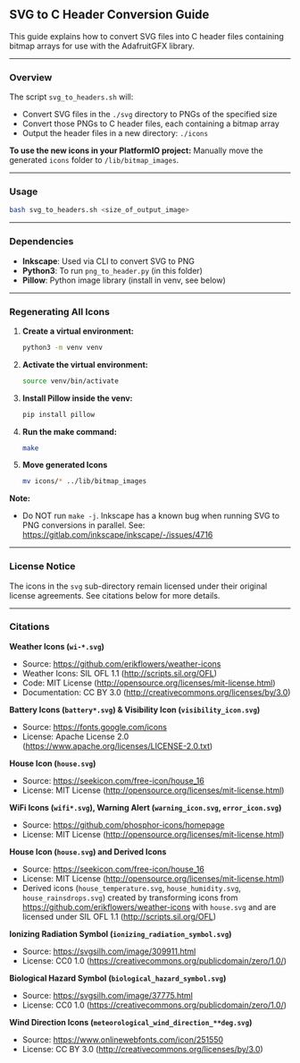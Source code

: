## SVG to C Header Conversion Guide

This guide explains how to convert SVG files into C header files containing bitmap arrays for use with the AdafruitGFX library.

---

### Overview

The script `svg_to_headers.sh` will:
- Convert SVG files in the `./svg` directory to PNGs of the specified size
- Convert those PNGs to C header files, each containing a bitmap array
- Output the header files in a new directory: `./icons`

**To use the new icons in your PlatformIO project:**
Manually move the generated `icons` folder to `/lib/bitmap_images`.

---

### Usage

```sh
bash svg_to_headers.sh <size_of_output_image>
```

---

### Dependencies

- **Inkscape**: Used via CLI to convert SVG to PNG
- **Python3**: To run `png_to_header.py` (in this folder)
- **Pillow**: Python image library (install in venv, see below)

---

### Regenerating All Icons

1. **Create a virtual environment:**
   ```sh
   python3 -m venv venv
   ```
2. **Activate the virtual environment:**
   ```sh
   source venv/bin/activate
   ```
3. **Install Pillow inside the venv:**
   ```sh
   pip install pillow
   ```
4. **Run the make command:**
   ```sh
   make
   ```
5. **Move generated Icons**
   ```sh
   mv icons/* ../lib/bitmap_images
   ```

**Note:**
- Do NOT run `make -j`. Inkscape has a known bug when running SVG to PNG conversions in parallel. See: https://gitlab.com/inkscape/inkscape/-/issues/4716

---

### License Notice

The icons in the `svg` sub-directory remain licensed under their original license agreements. See citations below for more details.

---

### Citations

**Weather Icons (`wi-*.svg`)**
- Source: https://github.com/erikflowers/weather-icons
- Weather Icons: SIL OFL 1.1 (http://scripts.sil.org/OFL)
- Code: MIT License (http://opensource.org/licenses/mit-license.html)
- Documentation: CC BY 3.0 (http://creativecommons.org/licenses/by/3.0)

**Battery Icons (`battery*.svg`) & Visibility Icon (`visibility_icon.svg`)**
- Source: https://fonts.google.com/icons
- License: Apache License 2.0 (https://www.apache.org/licenses/LICENSE-2.0.txt)

**House Icon (`house.svg`)**
- Source: https://seekicon.com/free-icon/house_16
- License: MIT License (http://opensource.org/licenses/mit-license.html)

**WiFi Icons (`wifi*.svg`), Warning Alert (`warning_icon.svg`, `error_icon.svg`)**
- Source: https://github.com/phosphor-icons/homepage
- License: MIT License (http://opensource.org/licenses/mit-license.html)

**House Icon (`house.svg`) and Derived Icons**
- Source: https://seekicon.com/free-icon/house_16
- License: MIT License (http://opensource.org/licenses/mit-license.html)
- Derived icons (`house_temperature.svg`, `house_humidity.svg`, `house_rainsdrops.svg`) created by transforming icons from https://github.com/erikflowers/weather-icons with `house.svg` and are licensed under SIL OFL 1.1 (http://scripts.sil.org/OFL)

**Ionizing Radiation Symbol (`ionizing_radiation_symbol.svg`)**
- Source: https://svgsilh.com/image/309911.html
- License: CC0 1.0 (https://creativecommons.org/publicdomain/zero/1.0/)

**Biological Hazard Symbol (`biological_hazard_symbol.svg`)**
- Source: https://svgsilh.com/image/37775.html
- License: CC0 1.0 (https://creativecommons.org/publicdomain/zero/1.0/)

**Wind Direction Icons (`meteorological_wind_direction_**deg.svg`)**
- Source: https://www.onlinewebfonts.com/icon/251550
- License: CC BY 3.0 (http://creativecommons.org/licenses/by/3.0)
